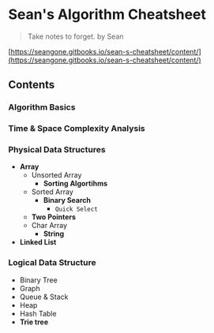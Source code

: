 <extoc></extoc>

# Sean's Algorithm Cheatsheet

> Take notes to forget.
> by Sean

[https://seangone.gitbooks.io/sean-s-cheatsheet/content/](https://seangone.gitbooks.io/sean-s-cheatsheet/content/)

## Contents

### Algorithm Basics
### Time & Space Complexity Analysis
### Physical Data Structures

- **Array**
    - Unsorted Array
        - **Sorting Algortihms**
    - Sorted Array
        - **Binary Search**
            - `Quick Select`
    - **Two Pointers**
    - Char Array
        - **String**
- **Linked List**

### Logical Data Structure

- Binary Tree
- Graph
- Queue & Stack
- Heap
- Hash Table
- **Trie tree**